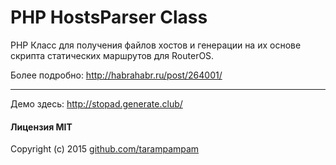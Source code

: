 PHP HostsParser Class
===================


PHP Класс для получения файлов хостов и генерации на их основе скрипта статических маршрутов для RouterOS.

Более подробно: http://habrahabr.ru/post/264001/

----------

Демо здесь: http://stopad.generate.club/

#### Лицензия MIT

Copyright (c) 2015 [github.com/tarampampam](http://github.com/tarampampam/)
